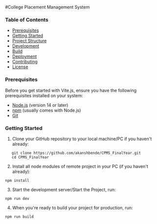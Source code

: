 #College Placement Management System 

### Table of Contents

- [Prerequisites](#prerequisites)
- [Getting Started](#getting-started)
- [Project Structure](#project-structure)
- [Development](#development)
- [Build](#build)
- [Deployment](#deployment)
- [Contributing](#contributing)
- [License](#license)

### Prerequisites

Before you get started with Vite.js, ensure you have the following prerequisites installed on your system:

- [Node.js](https://nodejs.org/) (version 14 or later)
- [npm](https://www.npmjs.com/) (usually comes with Node.js)
- [Git](https://git-scm.com/)

### Getting Started

1. Clone your GitHub repository to your local machine/PC if you haven't already:

```shell
   git clone https://github.com/akanshbende/CPMS_FinalYear.git
   cd CPMS_FinalYear
```

2. Install all node modules of remote project in your PC (if you haven't already):

```shell
npm install
```

3.  Start the development server/Start the Project, run:

```shell
npm run dev
```

4. When you're ready to build your project for production, run:

```shell
npm run build



